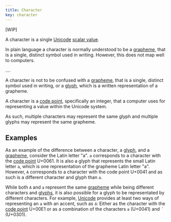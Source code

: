 ```yaml
---
title: Character
key: character
---
```


[WIP]

A character is a single [Unicode](http://unicode.org/) [scalar value](http://unicode.org/glossary/#unicode_scalar_value).

In plain language a character is normally understood to be a [grapheme](https://en.wikipedia.org/wiki/Grapheme), that is a single, distinct symbol used in writing. 
However, this does not map well to computers.

....

A character is not to be confused with a [grapheme](https://en.wikipedia.org/wiki/Grapheme), that is a single, distinct symbol used in writing, or a [glyph](https://en.wikipedia.org/wiki/Glyph), which is a written representation of a grapheme.

A character is a [code point](http://unicode.org/glossary/#code_point), specifically an integer, that a computer uses for representing a value within the Unicode system. 

As such, multiple characters may represent the same glyph and multiple glyphs may represent the same grapheme.

## Examples

 As an example of the difference between a character, a [glyph](https://en.wikipedia.org/wiki/Glyph), and a [grapheme](https://en.wikipedia.org/wiki/Grapheme), consider the Latin letter "a". `a` corresponds to a character with the [code point](http://unicode.org/glossary/#code_point) U+0061. It is also a glyph that represents the small Latin letter `a`, which is one representation of the grapheme Latin letter "a". However, `A` corresponds to a character with the code point U+0041 and as such is a different character and glyph than `a`.

 While both `A` and `a` represent the same [grapheme](https://en.wikipedia.org/wiki/Grapheme) while being different characters and [glyphs](https://en.wikipedia.org/wiki/Glyph), it is also possible for a glyph to be representated by different characters. For example, [Unicode](http://unicode.org/) provides at least two ways of representing an `a` with an accent, such as `á`: Either as the character with the [code point](http://unicode.org/glossary/#code_point) U+00E1 or as a combination of the characters `a` (U+0041) and `´` (U+0301).
